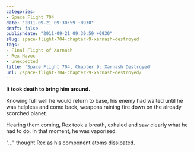 ```yaml
---
categories:
- Space Flight 704
date: "2011-09-21 09:30:59 +0930"
draft: false
publishdate: "2011-09-21 09:30:59 +0930"
slug: space-flight-704-chapter-9-xarnash-destroyed
tags:
- Final Flight of Xarnash
- Rex Havoc
- unexpected
title: 'Space Flight 704, Chapter 9: Xarnash Destroyed'
url: /space-flight-704-chapter-9-xarnash-destroyed/
---
```

**It took death to bring him around.**

Knowing full well he would return to base, his enemy had waited until he
was helpless and come back, weapons raining fire down on the already
scorched planet.

Hearing them coming, Rex took a breath, exhaled and saw clearly what he
had to do. In that moment, he was vaporised.

"..." thought Rex as his component atoms dissipated.